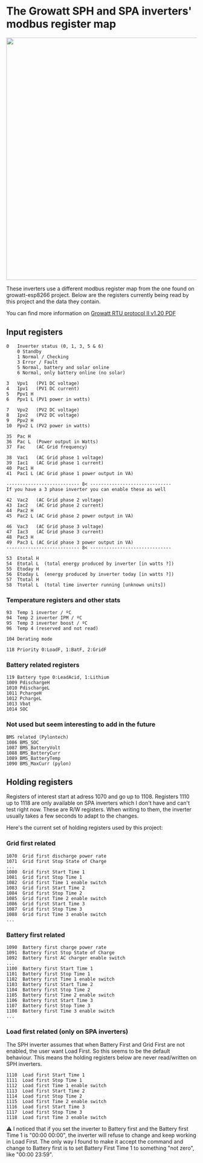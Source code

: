 # The Growatt SPH and SPA inverters' modbus register map
<img src='images/img01-inverter.jpg' width='640px'>

These inverters use a different modbus register map from the one found on growatt-esp8266 project.
Below are the registers currently being read by this project and the data they contain.

You can find more information on [Growatt RTU protocol II v1.20 PDF](docs/growatt-inverter-modbus-rtu-protocolii-v120-english.pdf)

## Input registers
```
0   Inverter status (0, 1, 3, 5 & 6)
    0 Standby
    1 Normal / Checking
    3 Error / Fault
    5 Normal, battery and solar online
    6 Normal, only battery online (no solar)

3   Vpv1   (PV1 DC voltage)
4   Ipv1   (PV1 DC current)
5   Ppv1 H
6   Ppv1 L (PV1 power in watts)

7   Vpv2   (PV2 DC voltage)
8   Ipv2   (PV2 DC voltage)
9   Ppv2 H
10  Ppv2 L (PV2 power in watts)

35  Pac H
36  Pac L  (Power output in Watts)
37  Fac    (AC Grid frequency)

38  Vac1   (AC Grid phase 1 voltage)
39  Iac1   (AC Grid phase 1 current)
40  Pac1 H  
41  Pac1 L (AC Grid phase 1 power output in VA)

--------------------------- 8< ------------------------------
If you have a 3 phase inverter you can enable these as well

42  Vac2   (AC Grid phase 2 voltage)
43  Iac2   (AC Grid phase 2 current)
44  Pac2 H  
45  Pac2 L (AC Grid phase 2 power output in VA)

46  Vac3   (AC Grid phase 3 voltage)
47  Iac3   (AC Grid phase 3 current)
48  Pac3 H  
49  Pac3 L (AC Grid phase 3 power output in VA)
--------------------------- 8< ------------------------------

53  Etotal H
54  Etotal L  (total energy produced by inverter [in watts ?])
55  Etoday H
56  Etoday L  (energy produced by inverter today [in watts ?])
57  Ttotal H
58  Ttotal L  (total time inverter running [unknown units])
```

### Temperature registers and other stats
```
93  Temp 1 inverter / ºC
94  Temp 2 inverter IPM / ºC 
95  Temp 3 inverter boost / ºC
96  Temp 4 (reserved and not read)

104 Derating mode

118 Priority 0:LoadF, 1:BatF, 2:GridF
```

### Battery related registers
```
119 Battery type 0:LeadAcid, 1:Lithium 
1009 PdischargeH
1010 PdischargeL
1011 PchargeH
1012 PchargeL
1013 Vbat
1014 SOC
```

### Not used but seem interesting to add in the future
```
BMS related (Pylontech)
1086 BMS_SOC
1087 BMS_BatteryVolt
1088 BMS_BatteryCurr
1089 BMS_BatteryTemp
1090 BMS_MaxCurr (pylon)
```

## Holding registers

Registers of interest start at adress 1070 and go up to 1108. Registers 1110 up to 1118 are only available on SPA inverters which I don't have and can't test right now.
These are R/W registers. When writing to them, the inverter usually takes a few seconds to adapt to the changes.

Here's the current set of holding registers used by this project:

### Grid first related
```
1070  Grid first discharge power rate
1071  Grid first Stop State of Charge
...
1080  Grid first Start Time 1
1081  Grid first Stop Time 1
1082  Grid first Time 1 enable switch
1083  Grid first Start Time 2
1084  Grid first Stop Time 2
1085  Grid first Time 2 enable switch
1086  Grid first Start Time 3
1087  Grid first Stop Time 3
1088  Grid first Time 3 enable switch
...
```

### Battery first related
```
1090  Battery first charge power rate
1091  Battery first Stop State of Charge
1092  Battery first AC charger enable switch
...
1100  Battery first Start Time 1
1101  Battery first Stop Time 1
1102  Battery first Time 1 enable switch
1103  Battery first Start Time 2
1104  Battery first Stop Time 2
1105  Battery first Time 2 enable switch
1106  Battery first Start Time 3
1107  Battery first Stop Time 3
1108  Battery first Time 3 enable switch
...
```

### Load first related (only on SPA inverters)
The SPH inverter assumes that when Battery First and Grid First are not enabled, the user want Load First. So this seems to be the default behaviour.
This means the holding registers below are never read/written on SPH inverters.
```
1110  Load first Start Time 1
1111  Load first Stop Time 1
1112  Load first Time 1 enable switch
1113  Load first Start Time 2
1114  Load first Stop Time 2
1115  Load first Time 2 enable switch
1116  Load first Start Time 3
1117  Load first Stop Time 3
1118  Load first Time 3 enable switch 
```

:warning: I noticed that if you set the inverter to Battery first and the Battery first Time 1 is "00:00 00:00", the inverter will refuse to change and keep working in Load First. The only way I found to make it accept the command and change to Battery first is to set Battery First Time 1 to something "not zero", like "00:00 23:59".

